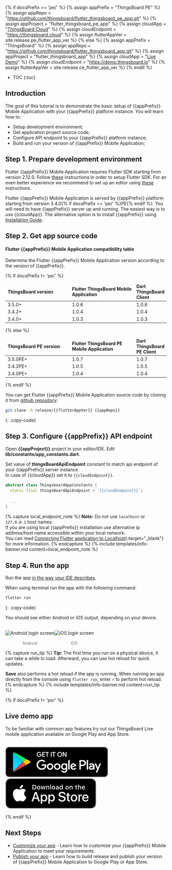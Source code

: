 {% if docsPrefix == 'pe/' %}
{% assign appPrefix = "ThingsBoard PE" %}
{% assign appRepo = "https://github.com/thingsboard/flutter_thingsboard_pe_app.git" %}
{% assign appProject = "flutter_thingsboard_pe_app" %}
{% assign cloudApp = "[ThingsBoard Cloud](https://thingsboard.cloud/signup)" %}
{% assign cloudEndpoint = "https://thingsboard.cloud" %}
{% assign flutterAppVer = site.release.pe_flutter_app_ver %}
{% else %}
{% assign appPrefix = "ThingsBoard" %}
{% assign appRepo = "https://github.com/thingsboard/flutter_thingsboard_app.git" %}
{% assign appProject = "flutter_thingsboard_app" %}
{% assign cloudApp = "[Live Demo](https://demo.thingsboard.io/signup)" %}
{% assign cloudEndpoint = "https://demo.thingsboard.io" %}
{% assign flutterAppVer = site.release.ce_flutter_app_ver %}
{% endif %}

* TOC
{:toc}

## Introduction

The goal of this tutorial is to demonstrate the basic setup of {{appPrefix}} Mobile Application with your {{appPrefix}} platform instance. You will learn how to:

* Setup development environment;
* Get application project source code;
* Configure API endpoint to your {{appPrefix}} platform instance;
* Build and run your version of {{appPrefix}} Mobile Application;

## Step 1. Prepare development environment

Flutter {{appPrefix}} Mobile Application requires Flutter SDK starting from version 2.12.0.
Follow [these](https://flutter.dev/docs/get-started/install) instructions in order to setup Flutter SDK.
For an even better experience we recommend to set up an editor using [these](https://flutter.dev/docs/get-started/editor) instructions.

Flutter {{appPrefix}} Mobile Application is served by {{appPrefix}} platform starting from version 3.4.0{% if docsPrefix == 'pe/' %}PE{% endif %}.
You will need to have {{appPrefix}} server up and running. The easiest way is to use {{cloudApp}}.
The alternative option is to install {{appPrefix}} using [Installation Guide](/docs/user-guide/install/{{docsPrefix}}installation-options/).

## Step 2. Get app source code

#### Flutter {{appPrefix}} Mobile Application compatibility table 

Determine the Flutter {{appPrefix}} Mobile Application version according to the version of {{appPrefix}}.

{% if docsPrefix != 'pe/' %}

<table>
    <thead>
        <tr>
          <td style="width: 50%"><b>ThingsBoard version</b></td><td style="width: 50%"><b>Flutter ThingsBoard Mobile Application</b></td><td style="width: 50%"><b>Dart ThingsBoard Client</b></td>
        </tr>
    </thead>
    <tbody>
        <tr>
            <td>3.5.0+</td>
            <td>1.0.6</td>
            <td>1.0.6</td>
        </tr>
        <tr>
            <td>3.4.2+</td>
            <td>1.0.4</td>
            <td>1.0.4</td>
        </tr>
        <tr>
            <td>3.4.0+</td>
            <td>1.0.3</td>
            <td>1.0.3</td>
        </tr>
    </tbody>
</table>

{% else %}

<table>
    <thead>
        <tr>
          <td style="width: 50%"><b>ThingsBoard PE version</b></td><td style="width: 50%"><b>Flutter ThingsBoard PE Mobile Application</b></td><td style="width: 50%"><b>Dart ThingsBoard PE Client</b></td>
        </tr>
    </thead>
    <tbody>
        <tr>
            <td>3.5.0PE+</td>
            <td>1.0.7</td>
            <td>1.0.7</td>
        </tr>
        <tr>
            <td>3.4.2PE+</td>
            <td>1.0.5</td>
            <td>1.0.5</td>
        </tr>
        <tr>
            <td>3.4.0PE+</td>
            <td>1.0.4</td>
            <td>1.0.4</td>
        </tr>
    </tbody>
</table>


{% endif %}

You can get Flutter {{appPrefix}} Mobile Application source code by cloning it from [github repository]({{appRepo}}):

```bash
git clone -b release/{{flutterAppVer}} {{appRepo}}
```
{: .copy-code}

## Step 3. Configure {{appPrefix}} API endpoint

Open **{{appProject}}** project in your editor/IDE. Edit **lib/constants/app_constants.dart**.

Set value of **thingsBoardApiEndpoint** constant to match api endpoint of your {{appPrefix}} server instance.<br>
In case of {{cloudApp}} set it to `{{cloudEndpoint}}`.

```dart
abstract class ThingsboardAppConstants {
  static final thingsBoardApiEndpoint = '{{cloudEndpoint}}';
  
  ...
}

```

{% capture local_endpoint_note %}
**Note:** Do not use `localhost` or `127.0.0.1` host names.<br>
If you are using local {{appPrefix}} installation use alternative ip address/host name accessible within your local network.<br>
You can read [Connecting Flutter application to Localhost](https://medium.com/@podcoder/connecting-flutter-application-to-localhost-a1022df63130){:target="_blank"} for more information.
{% endcapture %}
{% include templates/info-banner.md content=local_endpoint_note %}

## Step 4. Run the app

Run the app [in the way your IDE describes](https://flutter.dev/docs/get-started/test-drive).

When using terminal run the app with the following command:

```bash
flutter run
```
{: .copy-code}

You should see either Android or iOS output, depending on your device.

<br>

<div style="display: flex; flex-direction: row;">
    <div style="display: flex; flex-direction: column; align-items: center;">
        <img width="" src="/images/mobile/{{docsPrefix}}android-app-login.png" title="Android login screen" alt="Android login screen">
        <span style="margin-top: 16px; font-size: 90%; color: #6c757d;">Android</span>
    </div>
    <div style="display: flex; flex-direction: column; align-items: center;">
        <img width="" src="/images/mobile/{{docsPrefix}}ios-app-login.png" title="iOS login screen" alt="iOS login screen">
        <span style="margin-top: 16px; font-size: 90%; color: #6c757d;">iOS</span>
    </div>
</div>

{% capture run_tip %}
**Tip:** The first time you run on a physical device, it can take a while to load.
Afterward, you can use hot reload for quick updates.

**Save** also performs a hot reload if the app is running.
When running an app directly from the console using `flutter run`, enter `r` to perform hot reload.
{% endcapture %}
{% include templates/info-banner.md content=run_tip %}

{% if docsPrefix != 'pe/' %}
## Live demo app

To be familiar with common app features try out our ThingsBoard Live mobile application available on Google Play and App Store.

<br>

<div class="mobile-market-badges">
    <a href="https://play.google.com/store/apps/details?id=org.thingsboard.demo.app&pcampaignid=pcampaignidMKT-Other-global-all-co-prtnr-py-PartBadge-Mar2515-1" target="_blank">
        <img src="/images/mobile/get-it-on-google-play.png" alt="Get it on Google Play">
    </a>
    <a href="https://apps.apple.com/us/app/thingsboard-live/id1594355695?itsct=apps_box_badge&amp;itscg=30200" target="_blank">
        <img src="/images/mobile/download-on-the-app-store.png" alt="Download on the App Store">
    </a>
</div>

{% endif %}

## Next Steps

- [Customize your app](/docs/{{docsPrefix}}mobile/customization) - Learn how to customize your {{appPrefix}} Mobile Application to meet your requirements.
- [Publish your app](/docs/{{docsPrefix}}mobile/release) - Learn how to build release and publish your version of {{appPrefix}} Mobile Application to Google Play or App Store.
